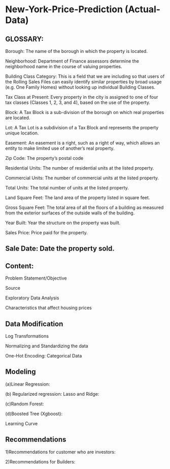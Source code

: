 # New-York-Price-Prediction (Actual-Data)

## GLOSSARY:
Borough:
The name of the borough in which the property is located.

Neighborhood:
Department of Finance assessors determine the neighborhood name in the course of valuing properties. 

Building Class Category:
This is a field that we are including so that users of the Rolling Sales Files can easily identify similar properties by broad usage
(e.g. One Family Homes) without looking up individual Building Classes. 

Tax Class at Present:
Every property in the city is assigned to one of four tax classes (Classes 1, 2, 3, and 4), based on the use of the property.

Block:
A Tax Block is a sub-division of the borough on which real properties are located.

Lot:
A Tax Lot is a subdivision of a Tax Block and represents the property unique location.

Easement:
An easement is a right, such as a right of way, which allows an entity to make limited use of another’s real property. 

Zip Code: The property’s postal code

Residential Units:
The number of residential units at the listed property.

Commercial Units:
The number of commercial units at the listed property.

Total Units:
The total number of units at the listed property.

Land Square Feet:
The land area of the property listed in square feet.

Gross Square Feet:
The total area of all the floors of a building as measured from the exterior surfaces of the outside walls of the building.

Year Built:
Year the structure on the property was built.

Sales Price:
Price paid for the property.

Sale Date:
Date the property sold.
----------------------------------------------------------------------------------------------------------------------------------------
## Content:

Problem Statement/Objective

Source

Exploratory Data Analysis	

Characteristics that affect housing prices	

## Data Modification	

Log Transformations	

Normalizing and Standardizing the data	

One-Hot Encoding: Categorical Data

## Modeling	

(a)Linear Regression:	

(b) Regularized regression: Lasso and Ridge:	

(c)Random Forest:	

(d)Boosted Tree (Xgboost):	

Learning Curve	

## Recommendations	

1)Recommendations for customer who are investors:	

2)Recommendations for Builders:	




